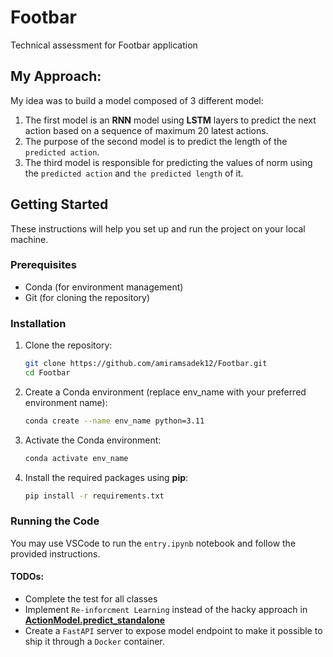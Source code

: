 # Footbar
Technical assessment for Footbar application

## My Approach:

My idea was to build a model composed of 3 different model:
1. The first model is an **RNN** model using **LSTM** layers to predict the next action based on a sequence of maximum 20 latest actions.
2. The purpose of the second model is to predict the length of the `predicted action`.
3. The third model is responsible for predicting the values of norm using the `predicted action` and `the predicted length` of it.

## Getting Started

These instructions will help you set up and run the project on your local machine.

### Prerequisites

- Conda (for environment management)
- Git (for cloning the repository)

### Installation

1. Clone the repository:
   ```bash
   git clone https://github.com/amiramsadek12/Footbar.git
   cd Footbar

2. Create a Conda environment (replace env_name with your preferred environment name):
   ```bash
   conda create --name env_name python=3.11

3. Activate the Conda environment:
   ```bash
   conda activate env_name

4. Install the required packages using **pip**:
   ```bash
   pip install -r requirements.txt

### Running the Code
You may use VSCode to run the `entry.ipynb` notebook and follow the provided instructions.

#### TODOs:
- Complete the test for all classes
- Implement `Re-inforcment Learning` instead of the hacky approach in [**ActionModel.predict_standalone**](https://github.com/amiramsadek12/Footbar/blob/main/src/model.py)
- Create a `FastAPI` server to expose model endpoint to make it possible to ship it through a `Docker` container.

